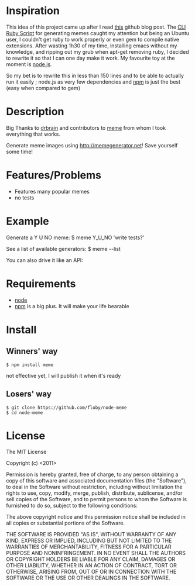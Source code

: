 # Inspiration
This idea of this project came up after I read
[this](https://github.com/blog/818-github-reflog-v1-3-21) github blog post.
The [CLI Ruby Script](https://github.com/drbrain/meme) for generating memes
caught my attention but being an Ubuntu user, I couldn't get ruby to work
properly or even gem to compile native extensions. After wasting 1h30 of
my time, installing emacs without my knowledge, and ripping out my grub
when apt-get removing ruby, I decided to rewrite it so that I can one day
make it work. My favourite toy at the moment is [node.js](http://github.com/joyent/node).

So my bet is to rewrite this in less than 150 lines and to be able to
actually run it easily ; node.js as very few dependencies and 
[npm](http://npmjs.org) is just the best (easy when compared to gem)

# Description
Big Thanks to [drbrain](http://github.com/drbrain) and contributors to
[meme](http://github.com/drbrain/meme) from whom I took everything that
works.

Generate meme images using http://memegenerator.net!  Save yourself some time!

# Features/Problems
* Features many popular memes
* no tests

# Example
Generate a Y U NO meme:
	$ meme Y_U_NO 'write tests?'

See a list of available generators:
	$ meme --list

You can also drive it like an API:

# Requirements
* [node](http://nodejs.org)
* [npm](http://npmjs.org) is a big plus. It will make your life bearable

# Install

## Winners' way
	$ npm install meme

not effective yet, I will publish it when it's ready

## Losers' way
	$ git clone https://github.com/floby/node-meme
	$ cd node-meme

# License
The MIT License

Copyright (c) <2011> <Florent Jaby>

Permission is hereby granted, free of charge, to any person obtaining a copy
of this software and associated documentation files (the "Software"), to deal
in the Software without restriction, including without limitation the rights
to use, copy, modify, merge, publish, distribute, sublicense, and/or sell
copies of the Software, and to permit persons to whom the Software is
furnished to do so, subject to the following conditions:

The above copyright notice and this permission notice shall be included in
all copies or substantial portions of the Software.

THE SOFTWARE IS PROVIDED "AS IS", WITHOUT WARRANTY OF ANY KIND, EXPRESS OR
IMPLIED, INCLUDING BUT NOT LIMITED TO THE WARRANTIES OF MERCHANTABILITY,
FITNESS FOR A PARTICULAR PURPOSE AND NONINFRINGEMENT. IN NO EVENT SHALL THE
AUTHORS OR COPYRIGHT HOLDERS BE LIABLE FOR ANY CLAIM, DAMAGES OR OTHER
LIABILITY, WHETHER IN AN ACTION OF CONTRACT, TORT OR OTHERWISE, ARISING FROM,
OUT OF OR IN CONNECTION WITH THE SOFTWARE OR THE USE OR OTHER DEALINGS IN
THE SOFTWARE.



